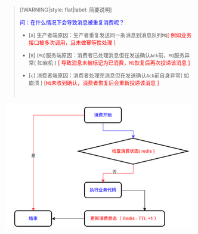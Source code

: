 <br/>

>[!WARNING|style: flat|label: 简要说明]
>
><span style='color:Blue'>问：在什么情况下会导致消息被重复消费呢？</span>
>
>- [`A`] 生产者端原因：生产者重复发送同一条消息到消息队列`MQ`<span style='color:red'>[ 例如业务接口被多次调用，且未做幂等性处理 ]</span>
>
>- [`B`] (`MQ`)服务端原因：消费者已处理消息但在发送确认`Ack`前，`MQ`服务异常( 如宕机 ) <span style='color:red'>[ 导致消息未被标记为已消费，`MQ`恢复后再次投递该消息 ]</span>
>
>- [`c`] 消费者端原因：消费者处理完消息但在发送确认`Ack`前自身异常( 如崩溃 ) <span style='color:red'>[`MQ`未收到确认，消费者恢复后会重新投递该消息 ]</span>
>
>  
>
><br/>

![image-20251004194527657](wwwroot\docImages\image-20251004194527657.png)
